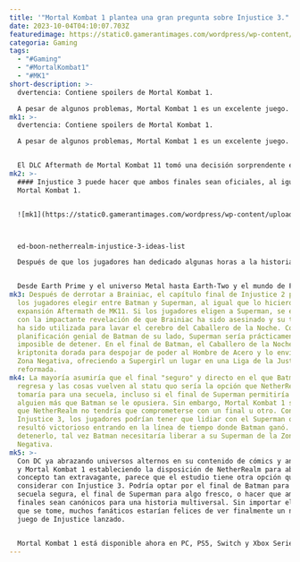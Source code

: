 ```yaml
---
title: '"Mortal Kombat 1 plantea una gran pregunta sobre Injustice 3."'
date: 2023-10-04T04:10:07.703Z
featuredimage: https://static0.gamerantimages.com/wordpress/wp-content/uploads/2023/09/mortal-kombat-1-injustice-3-questions.jpg?q=50&fit=contain&w=1140&h=&dpr=1.5
categoria: Gaming
tags:
  - "#Gaming"
  - "#MortalKombat1"
  - "#MK1"
short-description: >-
  dvertencia: Contiene spoilers de Mortal Kombat 1.

  A pesar de algunos problemas, Mortal Kombat 1 es un excelente juego. Sí, la versión para Nintendo Switch es dolorosamente fea y la actuación de Megan Fox como Nitara ha recibido críticas bien merecidas, pero hay mucho que amar del juego. El sistema Kameo ha sacudido la jugabilidad de una manera interesante, mientras que la serie nunca ha lucido mejor gracias a algunos gráficos mejorados. Un sólido modo historia ha permitido que personajes antes olvidables como Reptile y Baraka brillen, también. Hablando de la historia, la narrativa del juego toma una interesante decisión en cuanto a la canonicidad de su predecesor, y es una que Injustice 3 podría replicar.
mk1: >-
  dvertencia: Contiene spoilers de Mortal Kombat 1.

  A pesar de algunos problemas, Mortal Kombat 1 es un excelente juego. Sí, la versión para Nintendo Switch es dolorosamente fea y la actuación de Megan Fox como Nitara ha recibido críticas bien merecidas, pero hay mucho que amar del juego. El sistema Kameo ha sacudido la jugabilidad de una manera interesante, mientras que la serie nunca ha lucido mejor gracias a algunos gráficos mejorados. Un sólido modo historia ha permitido que personajes antes olvidables como Reptile y Baraka brillen, también. Hablando de la historia, la narrativa del juego toma una interesante decisión en cuanto a la canonicidad de su predecesor, y es una que Injustice 3 podría replicar.


  El DLC Aftermath de Mortal Kombat 11 tomó una decisión sorprendente en cuanto a su pelea final, ya que permitió a los jugadores elegir entre Fire God Liu Kang o el villano engañoso Shang Tsung. Cualquiera que ganara esta batalla daría forma al nuevo universo de Mortal Kombat, y aunque fue divertido teorizar sobre lo que Shang Tsung podría hacer si tuviera poder ilimitado, la mayoría asumió que el final de Liu Kang sería el canon y la historia avanzaría desde allí. Sin embargo, Mortal Kombat 1 demostró que ambas opciones de final de MK11 eran válidas, y la elección final de Injustice 2 también podría importar tanto en Injustice 3.
mk2: >-
  #### Injustice 3 puede hacer que ambos finales sean oficiales, al igual que
  Mortal Kombat 1.


  ![mk1](https://static0.gamerantimages.com/wordpress/wp-content/uploads/2023/08/ed-boon-netherrealm-injustice-3-ideas-list.jpg?q=50&fit=crop&w=1500&dpr=1.5 "mk1")



  ed-boon-netherrealm-injustice-3-ideas-list

  Después de que los jugadores han dedicado algunas horas a la historia de Mortal Kombat 1, y se les hace creer que Kronika ha regresado, se revela que Shang Tsung estaba disfrazado como el villano de Mortal Kombat 11 desde el principio. Específicamente, es la variante Titán que derrotó a Liu Kang en MK11 Aftermath, y ha viajado desde su universo donde salió victorioso. Lo que resulta es una divertida historia de multiverso, algo con lo que DC está demasiado familiarizado.


  Desde Earth Prime y el universo Metal hasta Earth-Two y el mundo de Flashpoint, DC ha ofrecido innumerables mundos alternos y líneas de tiempo alternativas a lo largo de los años. La franquicia Injustice es uno de esos mundos, ya que se enfoca en una línea de tiempo en la que Superman se vuelve desequilibrado después de la muerte de Lois Lane. Después de matar al Joker, intenta gobernar Metropolis y el resto de la Tierra con mano de hierro, pero es opuesto por Batman y un puñado de otros héroes rebeldes. Finalmente, la guerra entre Batman y Superman llega a su fin en Injustice 2.
mk3: Después de derrotar a Brainiac, el capítulo final de Injustice 2 permite a
  los jugadores elegir entre Batman y Superman, al igual que lo hicieron en la
  expansión Aftermath de MK11. Si los jugadores eligen a Superman, se encuentran
  con la impactante revelación de que Brainiac ha sido asesinado y su tecnología
  ha sido utilizada para lavar el cerebro del Caballero de la Noche. Con la
  planificación genial de Batman de su lado, Superman sería prácticamente
  imposible de detener. En el final de Batman, el Caballero de la Noche usa
  kriptonita dorada para despojar de poder al Hombre de Acero y lo envía a la
  Zona Negativa, ofreciendo a Supergirl un lugar en una Liga de la Justicia
  reformada.
mk4: La mayoría asumiría que el final "seguro" y directo en el que Batman
  regresa y las cosas vuelven al statu quo sería la opción que NetherRealm
  tomaría para una secuela, incluso si el final de Superman permitiría que
  alguien más que Batman se le opusiera. Sin embargo, Mortal Kombat 1 sugiere
  que NetherRealm no tendría que comprometerse con un final u otro. Con
  Injustice 3, los jugadores podrían tener que lidiar con el Superman que
  resultó victorioso entrando en la línea de tiempo donde Batman ganó. Para
  detenerlo, tal vez Batman necesitaría liberar a su Superman de la Zona
  Negativa.
mk5: >-
  Con DC ya abrazando universos alternos en su contenido de cómics y animación,
  y Mortal Kombat 1 estableciendo la disposición de NetherRealm para abrazar un
  concepto tan extravagante, parece que el estudio tiene otra opción que
  considerar con Injustice 3. Podría optar por el final de Batman para una
  secuela segura, el final de Superman para algo fresco, o hacer que ambos
  finales sean canónicos para una historia multiversal. Sin importar el camino
  que se tome, muchos fanáticos estarían felices de ver finalmente un nuevo
  juego de Injustice lanzado.


  Mortal Kombat 1 está disponible ahora en PC, PS5, Switch y Xbox Series X.
---
```

